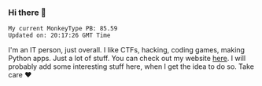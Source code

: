 ### Hi there 👋
<!-- PB START -->
```
My current MonkeyType PB: 85.59
Updated on: 20:17:26 GMT Time
```
<!-- PB END -->
I'm an IT person, just overall. I like CTFs, hacking, coding games, making Python apps. Just a lot of stuff.
You can check out my website [here](https://skill3472.github.io/).
I will probably add some interesting stuff here, when I get the idea to do so. Take care ❤️
